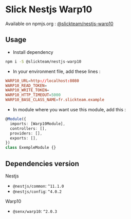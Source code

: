 # Slick Nestjs Warp10

Available on npmjs.org : [@slickteam/nestjs-warp10](https://www.npmjs.com/package/@slickteam/nestjs-warp10)

## Usage

- Install dependency

```bash
npm i -S @slickteam/nestjs-warp10
```

- In your environment file, add these lines :

```conf
WARP10_URL=http://localhost:8080
WARP10_READ_TOKEN=
WARP10_WRITE_TOKEN=
WARP10_HTTP_TIMEOUT=5000
WARP10_BASE_CLASS_NAME=fr.slickteam.example
```

- In module where you want use this module, add this :

```ts
@Module({
  imports: [Warp10Module],
  controllers: [],
  providers: [],
  exports: [],
})
class ExempleModule {}
```

## Dependencies version

Nestjs

- `@nestjs/common`: `^11.1.0`
- `@nestjs/config`: `^4.0.2`

Warp10

- `@senx/warp10`: `^2.0.3`
